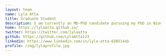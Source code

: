 ```yaml
---
layout: team
name: Lyla Atta
title: Graduate Student
description: I am currently an MD-PhD candidate pursuing my PhD in Biomedical Engineering. I am interested systems biology and data science and am excited about how  computational and mathematical methods can be used to understand complexity in disease. In my free time, I like to read, paint, and go to art and history museums. 
home: https://lylaatta.github.io/
twitter: https://twitter.com/lylaatta
github: https://github.com/LylaAtta123
linkedin: https://www.linkedin.com/in/lyla-atta-638514ab
profile: /img/lylaprofile.jpg
---
```

